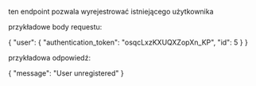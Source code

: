 ten endpoint pozwala wyrejestrować istniejącego użytkownika

przykładowe body requestu:

{
    "user": {
        "authentication_token": "osqcLxzKXUQXZopXn_KP",
        "id": 5
    }
}

przykładowa odpowiedź: 

{
    "message": "User unregistered"
}